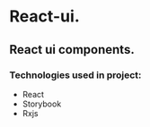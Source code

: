 # React-ui.

## React ui components.

### Technologies used in project:

- React
- Storybook
- Rxjs
